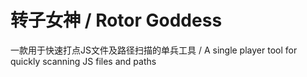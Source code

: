 # 转子女神 / Rotor Goddess
一款用于快速打点JS文件及路径扫描的单兵工具 / A single player tool for quickly scanning JS files and paths
